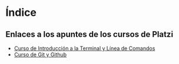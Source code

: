 # Índice

## Enlaces a los apuntes de los cursos de Platzi

- [Curso de Introducción a la Terminal y Línea de Comandos](./TerminalCourse/notes/Index.md)
- [Curso de Git y Github](./GitAndGithubCourse/notes/Index.md)